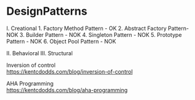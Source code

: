 # DesignPatterns
I. Creational
    1. Factory Method Pattern - OK
    2. Abstract Factory Pattern- NOK
    3. Builder Pattern - NOK
    4. Singleton Pattern - NOK
    5. Prototype Pattern - NOK
    6. Object Pool Pattern - NOK

II. Behavioral 
III. Structural



Inversion of control \
https://kentcdodds.com/blog/inversion-of-control

AHA Programming \
https://kentcdodds.com/blog/aha-programming

